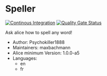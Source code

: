 # Speller

[![Continous Integration](https://gitlab.com/project-alice-assistant/skills/skill_Speller/badges/master/pipeline.svg)](https://gitlab.com/project-alice-assistant/skills/skill_Speller/pipelines/latest)
[![Quality Gate Status](https://sonarcloud.io/api/project_badges/measure?project=project-alice-assistant_skill_Speller&metric=alert_status)](https://sonarcloud.io/dashboard?id=project-alice-assistant_skill_Speller)

Ask alice how to spell any word!

- Author: Psychokiller1888
- Maintainers: maxbachmann
- Alice minimum Version: 1.0.0-a5
- Languages:
  - en
  - fr
 

